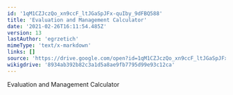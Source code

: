 ```yaml
---
id: '1qM1CZJczQo_xn9ccF_ltJGaSpJFx-quIby_9dFBQ588'
title: 'Evaluation and Management Calculator'
date: '2021-02-26T16:11:54.485Z'
version: 13
lastAuthor: 'egrzetich'
mimeType: 'text/x-markdown'
links: []
source: 'https://drive.google.com/open?id=1qM1CZJczQo_xn9ccF_ltJGaSpJFx-quIby_9dFBQ588'
wikigdrive: '8934ab392b82c3a1d5a8ae9fb7795d99e93c12ca'
---
```

Evaluation and Management Calculator
